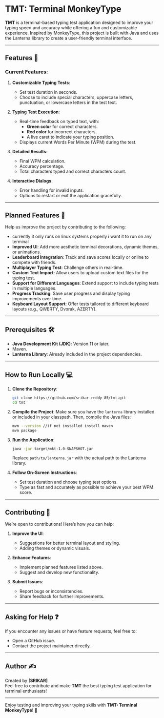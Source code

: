 # TMT: Terminal MonkeyType

**TMT** is a terminal-based typing test application designed to improve your typing speed and accuracy while offering a fun and customizable experience. Inspired by MonkeyType, this project is built with Java and uses the Lanterna library to create a user-friendly terminal interface.

---

## Features 🎯

### Current Features:
1. **Customizable Typing Tests**:
   - Set test duration in seconds.
   - Choose to include special characters, uppercase letters, punctuation, or lowercase letters in the test text.

2. **Typing Test Execution**:
   - Real-time feedback on typed text, with:
     - **Green color** for correct characters.
     - **Red color** for incorrect characters.
     - A live caret to indicate your typing position.
   - Displays current Words Per Minute (WPM) during the test.

3. **Detailed Results**:
   - Final WPM calculation.
   - Accuracy percentage.
   - Total characters typed and correct characters count.

4. **Interactive Dialogs**:
   - Error handling for invalid inputs.
   - Options to restart or exit the application gracefully.

---

## Planned Features 🌟
Help us improve the project by contributing to the following: 
- currently it only runs on linux systems properly i want it to run on any terminal 
- **Improved UI**: Add more aesthetic terminal decorations, dynamic themes, or animations.
- **Leaderboard Integration**: Track and save scores locally or online to compete with friends.
- **Multiplayer Typing Test**: Challenge others in real-time.
- **Custom Text Import**: Allow users to upload custom text files for the typing test.
- **Support for Different Languages**: Extend support to include typing tests in multiple languages.
- **Progress Tracking**: Save user progress and display typing improvements over time.
- **Keyboard Layout Support**: Offer tests tailored to different keyboard layouts (e.g., QWERTY, Dvorak, AZERTY).

---

## Prerequisites 🛠️

- **Java Development Kit (JDK)**: Version 11 or later.
- Maven.
- **Lanterna Library**: Already included in the project dependencies.

---

## How to Run Locally 💻

1. **Clone the Repository**:
   ```bash
   git clone https://github.com/srikar-reddy-85/tmt.git
   cd tmt
   ```

2. **Compile the Project**:
   Make sure you have the `lanterna` library installed or included in your classpath. Then, compile the Java files:
   ```bash
   mvn --version //if not installed install maven
   mvn package
   ```

3. **Run the Application**:
   ```bash
   java -jar target/mkt-1.0-SNAPSHOT.jar
   ```

   Replace `path/to/lanterna.jar` with the actual path to the Lanterna library.

4. **Follow On-Screen Instructions**:
   - Set test duration and choose typing test options.
   - Type as fast and accurately as possible to achieve your best WPM score.

---

## Contributing 🤝

We’re open to contributions! Here’s how you can help:
1. **Improve the UI**:
   - Suggestions for better terminal layout and styling.
   - Adding themes or dynamic visuals.
2. **Enhance Features**:
   - Implement planned features listed above.
   - Suggest and develop new functionality.

3. **Submit Issues**:
   - Report bugs or inconsistencies.
   - Share feedback for further improvements.

---

## Asking for Help ❓

If you encounter any issues or have feature requests, feel free to:
- Open a GitHub issue.
- Contact the project maintainer directly.

---

## Author ✍️
Created by **[SRIKAR]**  
Feel free to contribute and make **TMT** the best typing test application for terminal enthusiasts!

---

Enjoy testing and improving your typing skills with **TMT: Terminal MonkeyType**! 🚀
